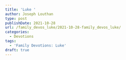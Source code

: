 ```yaml
---
title: 'Luke '
author: Joseph Louthan
type: post
publishDate: 2021-10-28
url: /family_devos_luke/2021-10-28-family_devos_luke/
categories:
  - Devotions
tags:
  - 'Family Devotions: Luke'
draft: true
---
```

